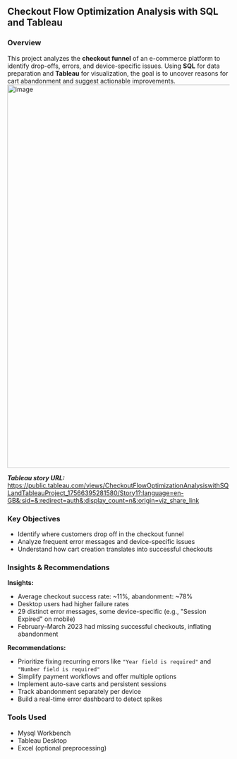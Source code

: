 ## Checkout Flow Optimization Analysis with SQL and Tableau

### Overview
This project analyzes the **checkout funnel** of an e-commerce platform to identify drop-offs, errors, and device-specific issues. Using **SQL** for data preparation and **Tableau** for visualization, the goal is to uncover reasons for cart abandonment and suggest actionable improvements.
<img width="552" height="867" alt="image" src="https://github.com/user-attachments/assets/526eca3f-d4ac-4bf5-a149-4f4c4ebc00d5" />

***Tableau story URL:*** https://public.tableau.com/views/CheckoutFlowOptimizationAnalysiswithSQLandTableauProject_17566395281580/Story1?:language=en-GB&:sid=&:redirect=auth&:display_count=n&:origin=viz_share_link

### Key Objectives
- Identify where customers drop off in the checkout funnel  
- Analyze frequent error messages and device-specific issues  
- Understand how cart creation translates into successful checkouts  

### Insights & Recommendations

**Insights:**  
- Average checkout success rate: ~11%, abandonment: ~78%  
- Desktop users had higher failure rates
- 29 distinct error messages, some device-specific (e.g., "Session Expired" on mobile)  
- February–March 2023 had missing successful checkouts, inflating abandonment

**Recommendations:**  
- Prioritize fixing recurring errors like `"Year field is required"` and `"Number field is required"`  
- Simplify payment workflows and offer multiple options  
- Implement auto-save carts and persistent sessions  
- Track abandonment separately per device  
- Build a real-time error dashboard to detect spikes  

### Tools Used
- Mysql Workbench 
- Tableau Desktop  
- Excel (optional preprocessing)
